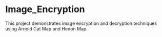 # Image_Encryption
This project demonstrates image encryption and decryption techniques using Arnold Cat Map and Henon Map.
